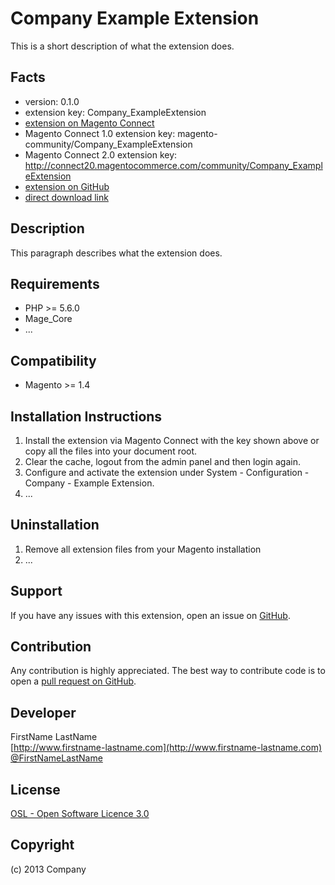 Company Example Extension
=====================
This is a short description of what the extension does.

Facts
-----
- version: 0.1.0
- extension key: Company_ExampleExtension
- [extension on Magento Connect](http://www.magentocommerce.com/magento-connect/company-exampleextension-1234.html)
- Magento Connect 1.0 extension key: magento-community/Company_ExampleExtension
- Magento Connect 2.0 extension key: http://connect20.magentocommerce.com/community/Company_ExampleExtension
- [extension on GitHub](https://github.com/company/Company_ExampleExtension)
- [direct download link](http://connect.magentocommerce.com/community/get/Company_ExampleExtension-0.1.0.tgz)

Description
-----------
This paragraph describes what the extension does.

Requirements
------------
- PHP >= 5.6.0
- Mage_Core
- ...

Compatibility
-------------
- Magento >= 1.4

Installation Instructions
-------------------------
1. Install the extension via Magento Connect with the key shown above or copy all the files into your document root.
2. Clear the cache, logout from the admin panel and then login again.
3. Configure and activate the extension under System - Configuration - Company - Example Extension.
4. ...

Uninstallation
--------------
1. Remove all extension files from your Magento installation
2. ...

Support
-------
If you have any issues with this extension, open an issue on [GitHub](https://github.com/company/Company_ExampleExtension/issues).

Contribution
------------
Any contribution is highly appreciated. The best way to contribute code is to open a [pull request on GitHub](https://help.github.com/articles/using-pull-requests).

Developer
---------
FirstName LastName  
[http://www.firstname-lastname.com](http://www.firstname-lastname.com)  
[@FirstNameLastName](https://twitter.com/FirstNameLastName)

License
-------
[OSL - Open Software Licence 3.0](http://opensource.org/licenses/osl-3.0.php)

Copyright
---------
(c) 2013 Company
